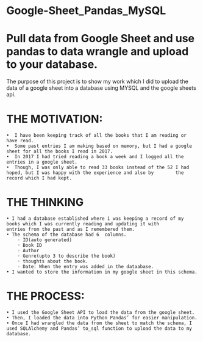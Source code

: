 # Google-Sheet_Pandas_MySQL
# Pull data from Google Sheet and use pandas to data wrangle and upload to your database.

The purpose of this project is to show my work which I did to upload the data of a google sheet into a database using MYSQL and the google sheets api. 

# THE MOTIVATION:
    •  I have been keeping track of all the books that I am reading or have read. 
    •  Some past entries I am making based on memory, but I had a google sheet for all the books I read in 2017.
    •  In 2017 I had tried reading a book a week and I logged all the entries in a google sheet.
    •  Though, I was only able to read 33 books instead of the 52 I had hoped, but I was happy with the experience and also by        the record which I had kept. 
    
# THE THINKING
    • I had a database established where i was keeping a record of my books which I was currently reading and updating it with        entries from the past and as I remembered them. 
    • The schema of the database had 6  columns.
        ◦ ID(auto generated)
        ◦ Book ID
        ◦ Author
        ◦ Genre(upto 3 to describe the book)
        ◦ thoughts about the book.
        ◦ Date: When the entry was added in the dataabase.
    • I wanted to store the information in my google sheet in this schema. 
    
# THE PROCESS:
    • I used the Google Sheet API to load the data from the google sheet. 
    • Then, I loaded the data into Python Pandas’ for easier manipulation.
    • Once I had wrangled the data from the sheet to match the schema, I used SQLAlchemy and Pandas’ to_sql function to upload the data to my database. 
